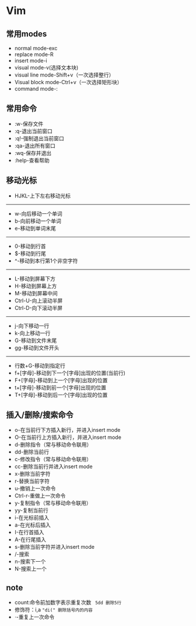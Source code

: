 
# Vim
## 常用modes
- normal mode-exc
- replace mode-R
- insert mode-i
- visual mode-v(选择文本块)
- visual line mode-Shift+v（一次选择整行）
- Visual block mode-Ctrl+v（一次选择矩形块）
- command mode-:
## 常用命令
- :w-保存文件
- :q-退出当前窗口
- :q!-强制退出当前窗口
- :qa-退出所有窗口
- :wq-保存并退出
- :help-查看帮助
## 移动光标   
- HJKL-上下左右移动光标

---
- w-向后移动一个单词
- b-向前移动一个单词
- e-移动到单词末尾
---
- 0-移动到行首
- $-移动到行尾
- ^-移动到本行第1个非空字符
---
- L-移动到屏幕下方
- H-移动到屏幕上方
- M-移动到屏幕中间
- Ctrl-U-向上滚动半屏
- Ctrl-D-向下滚动半屏
---
- j-向下移动一行
- k-向上移动一行
- G-移动到文件末尾
- gg-移动到文件开头
---
- 行数+G-移动到指定行
- f+[字母]-移动到下一个[字母]出现的位置(当前行)
- F+[字母]-移动到上一个[字母]出现的位置
- t+[字母]-移动到前一个[字母]出现的位置
- T+[字母]-移动到后一个[字母]出现的位置
## 插入/删除/搜索命令
- o-在当前行下方插入新行，并进入insert mode
- O-在当前行上方插入新行，并进入insert mode
- d-删除指令（常与移动命令联用）
- dd-删除当前行
- c-修改指令（常与移动命令联用）
- cc-删除当前行并进入insert mode
- x-删除当前字符
- r-替换当前字符
- u-撤销上一次命令
- Ctrl-r-重做上一次命令
- y-复制指令（常与移动命令联用）
- yy-复制当前行
- i-在光标前插入
- a-在光标后插入
- I-在行首插入
- A-在行尾插入
- s-删除当前字符并进入insert mode
- /-搜索
- n-搜索下一个
- N-搜索上一个
## note
- count:命令前加数字表示重复次数   ` 5dd 删除5行`
- 修饰符：i,a   `"di(" 删除括号内的内容`
- ·-重复上一次命令
  